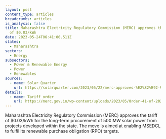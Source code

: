 ```yaml
---
layout: post
content_type: articles
breadcrumbs: articles
is_analysis: false
title: Maharashtra Electricity Regulatory Commission (MERC) approves the tariff
  of $0.03/kWh
date: 2023-05-24T06:41:00.511Z
states:
  - Maharashtra
sectors:
  - Energy
subsectors:
  - Power & Renewable Energy
  - Power
  - Renewables
sources:
  - name: Solar Quarter
    url: https://solarquarter.com/2023/05/22/merc-approves-%E2%82%B92-90-tariff-for-procuring-500-mw-of-solar-power-on-long-term-basis-in-maharashtra/
details:
  - name: Tariff order
    url: https://merc.gov.in/wp-content/uploads/2023/05/Order-41-of-2023.pdf
---
```

Maharashtra Electricity Regulatory Commission (MERC) approves the tariff of $0.03/kWh for the long-term procurement of 500 MW solar power from projects developed within the state. The move is aimed at enabling MSEDCL to fulfil its renewable purchase obligation (RPO) targets.